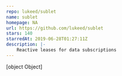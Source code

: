 ```yaml
---
repo: lukeed/sublet
name: sublet
homepage: NA
url: https://github.com/lukeed/sublet
stars: 140
starredAt: 2019-06-28T01:27:11Z
description: |-
    Reactive leases for data subscriptions
---
```


[object Object]
